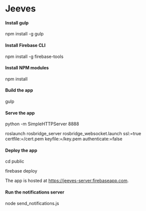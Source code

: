 # Jeeves

#### Install gulp

npm install -g gulp

#### Install Firebase CLI

npm install -g firebase-tools

#### Install NPM modules

npm install

#### Build the app

gulp

#### Serve the app

python -m SimpleHTTPServer 8888

roslaunch rosbridge_server rosbridge_websocket.launch ssl:=true certfile:=/cert.pem keyfile:=/key.pem authenticate:=false

#### Deploy the app

cd public

firebase deploy

The app is hosted at https://jeeves-server.firebaseapp.com.

#### Run the notifications server

node send_notifications.js
